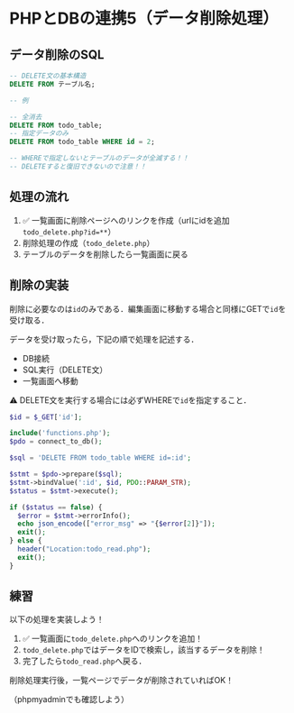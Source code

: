 # PHPとDBの連携5（データ削除処理）

## データ削除のSQL

```sql
-- DELETE文の基本構造
DELETE FROM テーブル名;

-- 例

-- 全消去
DELETE FROM todo_table;
-- 指定データのみ
DELETE FROM todo_table WHERE id = 2;

-- WHEREで指定しないとテーブルのデータが全滅する！！
-- DELETEすると復旧できないので注意！！

```


## 処理の流れ

1. ✅ 一覧画面に削除ページへのリンクを作成（urlにidを追加`todo_delete.php?id=**`）
2. 削除処理の作成（`todo_delete.php`）
3. テーブルのデータを削除したら一覧画面に戻る


## 削除の実装

削除に必要なのは`id`のみである．編集画面に移動する場合と同様にGETで`id`を受け取る．

データを受け取ったら，下記の順で処理を記述する．
  - DB接続
  - SQL実行（DELETE文）
  - 一覧画面へ移動

⚠️ DELETE文を実行する場合には必ずWHEREで`id`を指定すること．

```php
$id = $_GET['id'];

include('functions.php');
$pdo = connect_to_db();

$sql = 'DELETE FROM todo_table WHERE id=:id';

$stmt = $pdo->prepare($sql);
$stmt->bindValue(':id', $id, PDO::PARAM_STR);
$status = $stmt->execute();

if ($status == false) {
  $error = $stmt->errorInfo();
  echo json_encode(["error_msg" => "{$error[2]}"]);
  exit();
} else {
  header("Location:todo_read.php");
  exit();
}

```

## 練習

以下の処理を実装しよう！

1. ✅ 一覧画面に`todo_delete.php`へのリンクを追加！
2. `todo_delete.php`ではデータをIDで検索し，該当するデータを削除！
3. 完了したら`todo_read.php`へ戻る．

削除処理実行後，一覧ページでデータが削除されていればOK！

（phpmyadminでも確認しよう）
